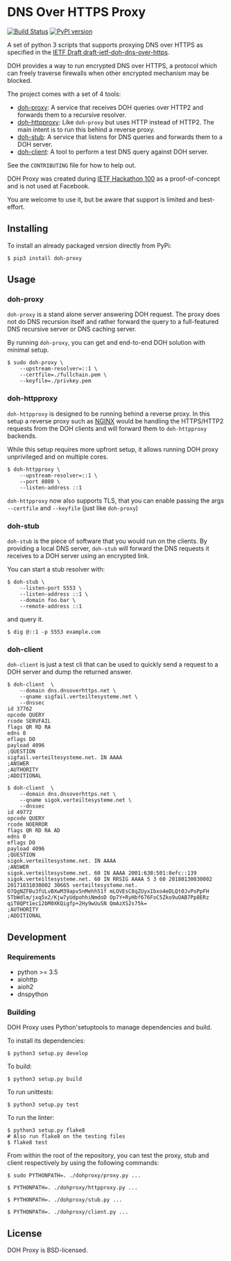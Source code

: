 # DNS Over HTTPS Proxy

[![Build Status](https://travis-ci.org/facebookexperimental/doh-proxy.svg?branch=master)](https://travis-ci.org/facebookexperimental/doh-proxy)
[![PyPI version](https://badge.fury.io/py/doh-proxy.svg)](https://badge.fury.io/py/doh-proxy)

A set of python 3 scripts that supports proxying DNS over HTTPS as specified
in the [IETF Draft draft-ietf-doh-dns-over-https](https://tools.ietf.org/html/draft-ietf-doh-dns-over-https-13).

DOH provides a way to run encrypted DNS over HTTPS, a protocol which can freely
traverse firewalls when other encrypted mechanism may be blocked.

The project comes with a set of 4 tools:

* [doh-proxy](#doh-proxy): A service that receives DOH queries over HTTP2 and forwards them
to a recursive resolver.
* [doh-httpproxy](#doh-httpproxy): Like `doh-proxy` but uses HTTP instead of HTTP2.
The main intent is to run this behind a reverse proxy.
* [doh-stub](#doh-stub): A service that listens for DNS queries and forwards them to a DOH server.
* [doh-client](#doh-client): A tool to perform a test DNS query against DOH server.

See the `CONTRIBUTING` file for how to help out.

DOH Proxy was created during [IETF Hackathon 100](https://www.ietf.org/how/runningcode/hackathons/100-hackathon/) as a proof-of-concept and is not used at Facebook.

You are welcome to use it, but be aware that support is limited and best-effort.

## Installing

To install an already packaged version directly from PyPi:

```shell
$ pip3 install doh-proxy
```

## Usage

### doh-proxy

`doh-proxy` is a stand alone server answering DOH request. The proxy does not do
DNS recursion itself and rather forward the query to a full-featured DNS
recursive server or DNS caching server.

By running `doh-proxy`, you can get and end-to-end DOH solution with minimal
setup.

```shell
$ sudo doh-proxy \
    --upstream-resolver=::1 \
    --certfile=./fullchain.pem \
    --keyfile=./privkey.pem
```

### doh-httpproxy

`doh-httpproxy` is designed to be running behind a reverse proxy. In this setup
a reverse proxy such as [NGINX](https://nginx.org/) would be handling the
HTTPS/HTTP2 requests from the DOH clients and will forward them to
`doh-httpproxy` backends.

While this setup requires more upfront setup, it allows running DOH proxy
unprivileged and on multiple cores.


```shell
$ doh-httpproxy \
    --upstream-resolver=::1 \
    --port 8080 \
    --listen-address ::1
```

`doh-httpproxy` now also supports TLS, that you can enable passing the 
args `--certfile` and `--keyfile` (just like `doh-proxy`)

### doh-stub

`doh-stub` is the piece of software that you would run on the clients. By
providing a local DNS server, `doh-stub` will forward the DNS requests it
receives to a DOH server using an encrypted link.

You can start a stub resolver with:

```shell
$ doh-stub \
    --listen-port 5553 \
    --listen-address ::1 \
    --domain foo.bar \
    --remote-address ::1
```

and query it.

```shell
$ dig @::1 -p 5553 example.com
```

### doh-client

`doh-client` is just a test cli that can be used to quickly send a request to
a DOH server and dump the returned answer.

```shell
$ doh-client  \
    --domain dns.dnsoverhttps.net \
    --qname sigfail.verteiltesysteme.net \
    --dnssec
id 37762
opcode QUERY
rcode SERVFAIL
flags QR RD RA
edns 0
eflags DO
payload 4096
;QUESTION
sigfail.verteiltesysteme.net. IN AAAA
;ANSWER
;AUTHORITY
;ADDITIONAL

$ doh-client  \
    --domain dns.dnsoverhttps.net \
    --qname sigok.verteiltesysteme.net \
    --dnssec
id 49772
opcode QUERY
rcode NOERROR
flags QR RD RA AD
edns 0
eflags DO
payload 4096
;QUESTION
sigok.verteiltesysteme.net. IN AAAA
;ANSWER
sigok.verteiltesysteme.net. 60 IN AAAA 2001:638:501:8efc::139
sigok.verteiltesysteme.net. 60 IN RRSIG AAAA 5 3 60 20180130030002 20171031030002 30665 verteiltesysteme.net. O7QgNZFBu3fULvBXwM39apv5nMehh51f mLOVEsC8qZUyxIbxo4eDLQt0JvPoPpFH 5TbWdlm/jxq5x2/Kjw7yUdpohhiNmdoD Op7Y+RyHbf676FoC5Zko9uOAB7Pp8ERz qiT0QPt1ec12bM0XKQigfp+2Hy9wUuSN QmAzXS2s75k=
;AUTHORITY
;ADDITIONAL
```

## Development


### Requirements

* python >= 3.5
* aiohttp
* aioh2
* dnspython

### Building

DOH Proxy uses Python'setuptools to manage dependencies and build.

To install its dependencies:

```shell
$ python3 setup.py develop
```

To build:
```shell
$ python3 setup.py build
```

To run unittests:
```shell
$ python3 setup.py test
```

To run the linter:
```shell
$ python3 setup.py flake8
# Also run flake8 on the testing files
$ flake8 test
```

From within the root of the repository, you can test the proxy, stub and client respectively
by using the following commands:

```shell
$ sudo PYTHONPATH=. ./dohproxy/proxy.py ...
```

```shell
$ PYTHONPATH=. ./dohproxy/httpproxy.py ...
```


```shell
$ PYTHONPATH=. ./dohproxy/stub.py ...
```

```shell
$ PYTHONPATH=. ./dohproxy/client.py ...
```

## License
DOH Proxy is BSD-licensed.
